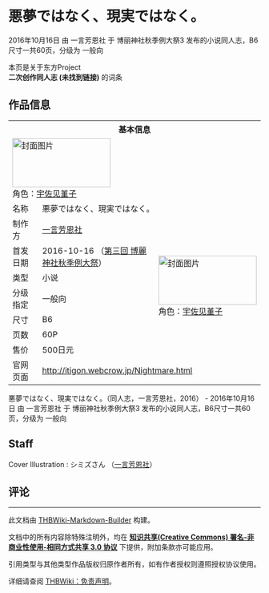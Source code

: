 # 悪夢ではなく、現実ではなく。

<!-- source html: G:\repos\THBWiki-Markdown-Builder\THBWikiMarkdown\Temp\main\0\05\ns0%3A%E6%82%AA%E5%A4%A2%E3%81%A7%E3%81%AF%E3%81%AA%E3%81%8F%E3%80%81%E7%8F%BE%E5%AE%9F%E3%81%A7%E3%81%AF%E3%81%AA%E3%81%8F%E3%80%82.html -->

2016年10月16日 由 一言芳恩社 于 博丽神社秋季例大祭3 发布的小说同人志，B6尺寸一共60页，分级为 一般向

本页是关于东方Project  
 **二次创作同人志 (未找到链接)** 的词条

## 作品信息

<table><tbody><tr><th colspan="3">基本信息</th></tr><tr><td class="cover-artwork-mobile" colspan="2"><a href="./文件-悪夢ではなく、現実ではなく。封面.png.md" class="image" title="封面图片"><img alt="封面图片" src="https://upload.thwiki.cc/thumb/6/6a/%E6%82%AA%E5%A4%A2%E3%81%A7%E3%81%AF%E3%81%AA%E3%81%8F%E3%80%81%E7%8F%BE%E5%AE%9F%E3%81%A7%E3%81%AF%E3%81%AA%E3%81%8F%E3%80%82%E5%B0%81%E9%9D%A2.png/196px-%E6%82%AA%E5%A4%A2%E3%81%A7%E3%81%AF%E3%81%AA%E3%81%8F%E3%80%81%E7%8F%BE%E5%AE%9F%E3%81%A7%E3%81%AF%E3%81%AA%E3%81%8F%E3%80%82%E5%B0%81%E9%9D%A2.png" decoding="async" loading="lazy" width="196" height="98" srcset="https://upload.thwiki.cc/thumb/6/6a/%E6%82%AA%E5%A4%A2%E3%81%A7%E3%81%AF%E3%81%AA%E3%81%8F%E3%80%81%E7%8F%BE%E5%AE%9F%E3%81%A7%E3%81%AF%E3%81%AA%E3%81%8F%E3%80%82%E5%B0%81%E9%9D%A2.png/294px-%E6%82%AA%E5%A4%A2%E3%81%A7%E3%81%AF%E3%81%AA%E3%81%8F%E3%80%81%E7%8F%BE%E5%AE%9F%E3%81%A7%E3%81%AF%E3%81%AA%E3%81%8F%E3%80%82%E5%B0%81%E9%9D%A2.png 1.5x, https://upload.thwiki.cc/thumb/6/6a/%E6%82%AA%E5%A4%A2%E3%81%A7%E3%81%AF%E3%81%AA%E3%81%8F%E3%80%81%E7%8F%BE%E5%AE%9F%E3%81%A7%E3%81%AF%E3%81%AA%E3%81%8F%E3%80%82%E5%B0%81%E9%9D%A2.png/392px-%E6%82%AA%E5%A4%A2%E3%81%A7%E3%81%AF%E3%81%AA%E3%81%8F%E3%80%81%E7%8F%BE%E5%AE%9F%E3%81%A7%E3%81%AF%E3%81%AA%E3%81%8F%E3%80%82%E5%B0%81%E9%9D%A2.png 2x" data-file-width="500" data-file-height="250"></a><div class="cover-char">角色：<a href="./宇佐见堇子.md" title="宇佐见堇子">宇佐见堇子</a></div></td>
</tr><tr><td class="label">名称</td><td colspan="2"> 悪夢ではなく、現実ではなく。 </td></tr><tr><td class="label">制作方</td><td><a href="./一言芳恩社.md" title="一言芳恩社">一言芳恩社</a></td><td class="cover-artwork" rowspan="7" style="min-width:196px;"><a href="./文件-悪夢ではなく、現実ではなく。封面.png.md" class="image" title="封面图片"><img alt="封面图片" src="https://upload.thwiki.cc/thumb/6/6a/%E6%82%AA%E5%A4%A2%E3%81%A7%E3%81%AF%E3%81%AA%E3%81%8F%E3%80%81%E7%8F%BE%E5%AE%9F%E3%81%A7%E3%81%AF%E3%81%AA%E3%81%8F%E3%80%82%E5%B0%81%E9%9D%A2.png/196px-%E6%82%AA%E5%A4%A2%E3%81%A7%E3%81%AF%E3%81%AA%E3%81%8F%E3%80%81%E7%8F%BE%E5%AE%9F%E3%81%A7%E3%81%AF%E3%81%AA%E3%81%8F%E3%80%82%E5%B0%81%E9%9D%A2.png" decoding="async" loading="lazy" width="196" height="98" srcset="https://upload.thwiki.cc/thumb/6/6a/%E6%82%AA%E5%A4%A2%E3%81%A7%E3%81%AF%E3%81%AA%E3%81%8F%E3%80%81%E7%8F%BE%E5%AE%9F%E3%81%A7%E3%81%AF%E3%81%AA%E3%81%8F%E3%80%82%E5%B0%81%E9%9D%A2.png/294px-%E6%82%AA%E5%A4%A2%E3%81%A7%E3%81%AF%E3%81%AA%E3%81%8F%E3%80%81%E7%8F%BE%E5%AE%9F%E3%81%A7%E3%81%AF%E3%81%AA%E3%81%8F%E3%80%82%E5%B0%81%E9%9D%A2.png 1.5x, https://upload.thwiki.cc/thumb/6/6a/%E6%82%AA%E5%A4%A2%E3%81%A7%E3%81%AF%E3%81%AA%E3%81%8F%E3%80%81%E7%8F%BE%E5%AE%9F%E3%81%A7%E3%81%AF%E3%81%AA%E3%81%8F%E3%80%82%E5%B0%81%E9%9D%A2.png/392px-%E6%82%AA%E5%A4%A2%E3%81%A7%E3%81%AF%E3%81%AA%E3%81%8F%E3%80%81%E7%8F%BE%E5%AE%9F%E3%81%A7%E3%81%AF%E3%81%AA%E3%81%8F%E3%80%82%E5%B0%81%E9%9D%A2.png 2x" data-file-width="500" data-file-height="250"></a><div class="cover-char">角色：<a href="./宇佐见堇子.md" title="宇佐见堇子">宇佐见堇子</a></div></td>
</tr><tr><td class="label">首发日期</td><td>2016-10-16&#160;（<a href="/展会作品列表?e=%E5%8D%9A%E4%B8%BD%E7%A5%9E%E7%A4%BE%E7%A7%8B%E5%AD%A3%E4%BE%8B%E5%A4%A7%E7%A5%AD%233">第三回 博麗神社秋季例大祭</a>）</td></tr><tr><td class="label">类型</td><td>小说</td></tr><tr><td class="label">分级指定</td><td>一般向</td></tr><tr><td class="label">尺寸</td><td>B6</td></tr><tr><td class="label">页数</td><td>60P</td></tr><tr><td class="label">售价</td><td>500日元</td></tr>
<tr><td class="label">官网页面</td><td colspan="2"><a rel="nofollow" class="external free" href="http://itigon.webcrow.jp/Nightmare.html">http://itigon.webcrow.jp/Nightmare.html</a></td></tr></tbody></table>

悪夢ではなく、現実ではなく。（同人志，一言芳恩社，2016） - 2016年10月16日 由 一言芳恩社 于 博丽神社秋季例大祭3 发布的小说同人志，B6尺寸一共60页，分级为 一般向

## Staff
Cover Illustration
: シミズさん （[一言芳恩社](./一言芳恩社.md)）


## 评论




---

此文档由 [THBWiki-Markdown-Builder](https://github.com/Delsin-Yu/THBWiki-Markdown-Builder) 构建。

文档中的所有内容除特殊注明外，均在 [**知识共享(Creative Commons) 署名-非商业性使用-相同方式共享 3.0 协议**](https://creativecommons.org/licenses/by-sa/3.0/deed.zh-hans) 下提供，附加条款亦可能应用。

引用类型与其他类型作品版权归原作者所有，如有作者授权则遵照授权协议使用。

详细请查阅 [THBWiki：免责声明](https://thbwiki.cc/THBWiki:%E5%85%8D%E8%B4%A3%E5%A3%B0%E6%98%8E)。

